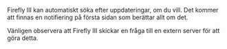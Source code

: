 Firefly III kan automatiskt söka efter uppdateringar, om du vill. Det kommer att finnas en notifiering på första sidan som berättar allt om det.

Vänligen observera att Firefly III skickar en fråga till en extern server för att göra detta.